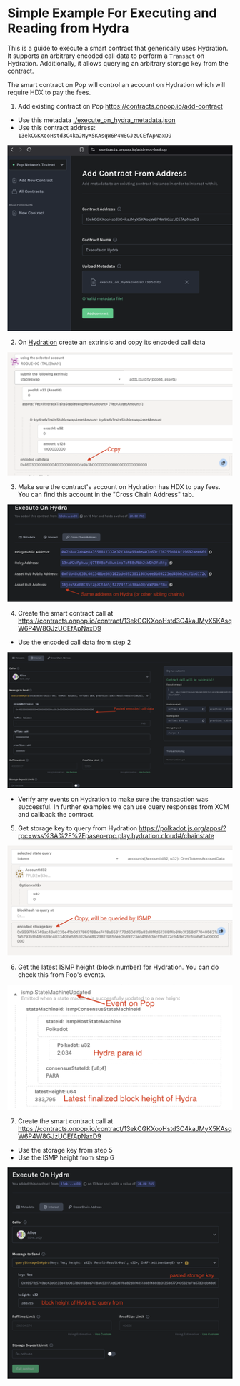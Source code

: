 # Simple Example For Executing and Reading from Hydra

This is a guide to execute a smart contract that generically uses Hydration. It supports an arbitrary encoded call data to perform a `Transact` on Hydration.
Additionally, it allows querying an arbitrary storage key from the contract.

The smart contract on Pop will control an account on Hydration which will require HDX to pay the fees. 

1. Add existing contract on Pop https://contracts.onpop.io/add-contract  
  - Use this metadata [./execute_on_hydra_metadata.json](./execute_on_hydra_metadata.json)
  - Use this contract address: `13ekCGKXooHstd3C4kaJMyX5KAsqW6P4W8GJzUCEfApNaxD9`

![add contract](./images/add-contract.png "add existing contract")

2. On [Hydration](https://polkadot.js.org/apps/?rpc=wss%3A%2F%2Fpaseo-rpc.play.hydration.cloud#/extrinsics) create an extrinsic and copy its encoded call data

![copy encoded call data](./images/copy-encoded-call.png "copy encoded call data")

3. Make sure the contract's account on Hydration has HDX to pay fees. You can find this account in the "Cross Chain Address" tab.

![contract address](./images/contract-address.png "contract address")

4. Create the smart contract call at https://contracts.onpop.io/contract/13ekCGKXooHstd3C4kaJMyX5KAsqW6P4W8GJzUCEfApNaxD9
  - Use the encoded call data from step 2

![smart contract executes](./images/sc-executes-encoded-call.png "smart contract executes encoded call data")
  - Verify any events on Hydration to make sure the transaction was successful. In further examples we can use query responses from XCM and callback the contract.

5. Get storage key to query from Hydration https://polkadot.js.org/apps/?rpc=wss%3A%2F%2Fpaseo-rpc.play.hydration.cloud#/chainstate

![storage key](./images/storage-key.png "storage key")

6. Get the latest ISMP height (block number) for Hydration. You can do check this from Pop's events. 

![updated event](./images/ismp-height.png "ISMP height")

7. Create the smart contract call at https://contracts.onpop.io/contract/13ekCGKXooHstd3C4kaJMyX5KAsqW6P4W8GJzUCEfApNaxD9
  - Use the storage key from step 5
  - Use the ISMP height from step 6

![query storage](./images/query-storage.png "query storage")
